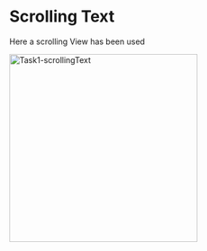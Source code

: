 # Scrolling Text
Here a scrolling View has been used 

<img width="334" alt="Task1-scrollingText" src="https://user-images.githubusercontent.com/50906104/170835357-b0bd71a5-628f-4304-b84f-f34732f6d28f.png">


